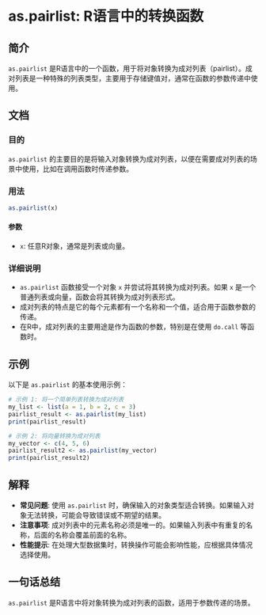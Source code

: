 <!--
Meta Description: # as.pairlist: R语言中的转换函数 ## 简介 `as.pairlist` 是R语言中的一个函数，用于将对象转换为成对列表（pairlist）。成对列表是一种特殊的列表类型，主要用于存储键值对，通常在函数的参数传递中使用。 ## 文档 ### 目的 `as.pairlist` 的主要目...
Meta Keywords: pairlist, my_list, pairlist_result, print, my_vector
-->

# as.pairlist: R语言中的转换函数

## 简介
`as.pairlist` 是R语言中的一个函数，用于将对象转换为成对列表（pairlist）。成对列表是一种特殊的列表类型，主要用于存储键值对，通常在函数的参数传递中使用。

## 文档
### 目的
`as.pairlist` 的主要目的是将输入对象转换为成对列表，以便在需要成对列表的场景中使用，比如在调用函数时传递参数。

### 用法
```R
as.pairlist(x)
```

#### 参数
- `x`: 任意R对象，通常是列表或向量。

### 详细说明
- `as.pairlist` 函数接受一个对象 `x` 并尝试将其转换为成对列表。如果 `x` 是一个普通列表或向量，函数会将其转换为成对列表形式。
- 成对列表的特点是它的每个元素都有一个名称和一个值，适合用于函数参数的传递。
- 在R中，成对列表的主要用途是作为函数的参数，特别是在使用 `do.call` 等函数时。

## 示例
以下是 `as.pairlist` 的基本使用示例：

```R
# 示例 1: 将一个简单列表转换为成对列表
my_list <- list(a = 1, b = 2, c = 3)
pairlist_result <- as.pairlist(my_list)
print(pairlist_result)

# 示例 2: 将向量转换为成对列表
my_vector <- c(4, 5, 6)
pairlist_result2 <- as.pairlist(my_vector)
print(pairlist_result2)
```

## 解释
- **常见问题**: 使用 `as.pairlist` 时，确保输入的对象类型适合转换。如果输入对象无法转换，可能会导致错误或不期望的结果。
- **注意事项**: 成对列表中的元素名称必须是唯一的。如果输入列表中有重复的名称，后面的名称会覆盖前面的名称。
- **性能提示**: 在处理大型数据集时，转换操作可能会影响性能，应根据具体情况选择使用。

## 一句话总结
`as.pairlist` 是R语言中将对象转换为成对列表的函数，适用于参数传递的场景。